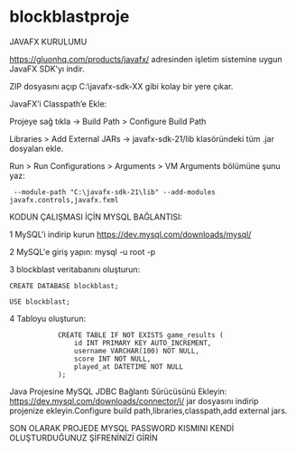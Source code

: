 # blockblastproje

JAVAFX KURULUMU

https://gluonhq.com/products/javafx/ adresinden işletim sistemine uygun JavaFX SDK'yı indir.

ZIP dosyasını açıp C:\javafx-sdk-XX gibi kolay bir yere çıkar.

JavaFX’i Classpath’e Ekle:

Projeye sağ tıkla → Build Path > Configure Build Path

Libraries > Add External JARs → javafx-sdk-21/lib klasöründeki tüm .jar dosyaları ekle.

Run > Run Configurations > Arguments > VM Arguments bölümüne şunu yaz: 

     --module-path "C:\javafx-sdk-21\lib" --add-modules javafx.controls,javafx.fxml


KODUN ÇALIŞMASI İÇİN MYSQL BAĞLANTISI:

1 MySQL'i indirip kurun https://dev.mysql.com/downloads/mysql/

2 MySQL'e giriş yapın: mysql -u root -p

3 blockblast veritabanını oluşturun:

    CREATE DATABASE blockblast;
                              
    USE blockblast;
4 Tabloyu oluşturun: 

                CREATE TABLE IF NOT EXISTS game_results (  
                    id INT PRIMARY KEY AUTO_INCREMENT,
                    username VARCHAR(100) NOT NULL,
                    score INT NOT NULL,
                    played_at DATETIME NOT NULL
                );
                
Java Projesine MySQL JDBC Bağlantı Sürücüsünü Ekleyin: https://dev.mysql.com/downloads/connector/j/  jar dosyasını indirip projenize ekleyin.Configure build path,libraries,classpath,add external jars.


SON OLARAK PROJEDE MYSQL PASSWORD KISMINI KENDİ OLUŞTURDUĞUNUZ ŞİFRENİNİZİ GİRİN
